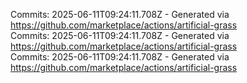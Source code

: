 Commits: 2025-06-11T09:24:11.708Z - Generated via https://github.com/marketplace/actions/artificial-grass
<br>
Commits: 2025-06-11T09:24:11.708Z - Generated via https://github.com/marketplace/actions/artificial-grass
<br>
Commits: 2025-06-11T09:24:11.708Z - Generated via https://github.com/marketplace/actions/artificial-grass
<br>
